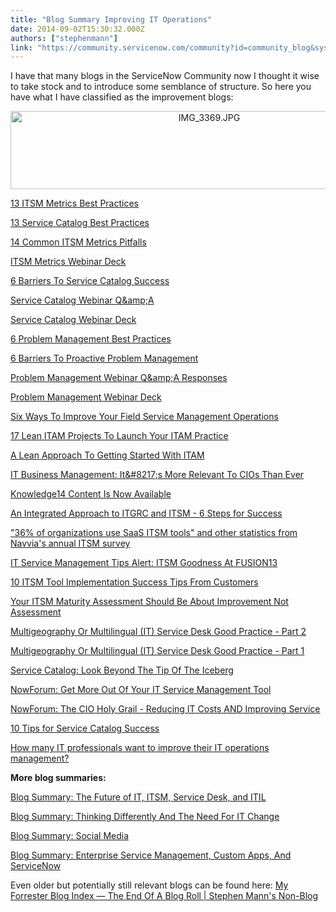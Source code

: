```yaml
---
title: "Blog Summary Improving IT Operations"
date: 2014-09-02T15:30:32.000Z
authors: ["stephenmann"]
link: "https://community.servicenow.com/community?id=community_blog&sys_id=746daa29dbd0dbc01dcaf3231f961922"
---
```

<p style="margin-bottom: .0001pt;">I have that many blogs in the ServiceNow Community now I thought it wise to take stock and to introduce some semblance of structure. So here you have what I have classified as the improvement blogs:</p><p></p><p style="margin-bottom: 0.0001pt; text-align: center;"><a _jive_internal="true" href="/servlet/JiveServlet/downloadImage/38-3397-13345/IMG_3369.JPG"><img   alt="IMG_3369.JPG" class="image-0 jive-image" height="323" src="8fb87c0adbd89344e9737a9e0f9619f1.iix" style="height: 125px; width: 620px;" width="1600"/></a></p><p></p><p style="margin-bottom: .0001pt;"><a title="" _jive_internal="true" data-containerid="2927" data-containertype="37" data-objectid="3385" data-objecttype="38" href="/community?id=community_blog&sys_id=bc1daea5dbd0dbc01dcaf3231f9619d3">13 ITSM Metrics Best Practices</a></p><p></p><p><a title="" _jive_internal="true" data-containerid="2927" data-containertype="37" data-objectid="3338" data-objecttype="38" href="/community?id=community_blog&sys_id=783d2ae5dbd0dbc01dcaf3231f9619f6">13 Service Catalog Best Practices</a></p><p></p><p><a title="" _jive_internal="true" data-containerid="2927" data-containertype="37" data-objectid="3383" data-objecttype="38" href="/community?id=community_blog&sys_id=00fd622ddbd0dbc01dcaf3231f961973">14 Common ITSM Metrics Pitfalls</a></p><p></p><p><a title="" _jive_internal="true" data-containerid="2099" data-containertype="14" data-objectid="1722" data-objecttype="102" href="/docs/DOC-1722">ITSM Metrics Webinar Deck</a></p><p></p><p><a title="" _jive_internal="true" data-containerid="2927" data-containertype="37" data-objectid="3337" data-objecttype="38" href="/community?id=community_blog&sys_id=b46ceaa1dbd0dbc01dcaf3231f96193c">6 Barriers To Service Catalog Success</a></p><p></p><p><a title="" _jive_internal="true" data-containerid="2927" data-containertype="37" data-objectid="3386" data-objecttype="38" href="/community?id=community_blog&sys_id=ad8d6669dbd0dbc01dcaf3231f96192b">Service Catalog Webinar Q&amp;amp;A</a></p><p></p><p><a title="" _jive_internal="true" data-containerid="2083" data-containertype="14" data-objectid="1711" data-objecttype="102" href="/docs/DOC-1711">Service Catalog Webinar Deck</a></p><p></p><p><a title="" _jive_internal="true" data-containerid="2927" data-containertype="37" data-objectid="3327" data-objecttype="38" href="/community?id=community_blog&sys_id=262da6e5dbd0dbc01dcaf3231f9619a3">6 Problem Management Best Practices</a></p><p></p><p><a title="" _jive_internal="true" data-containerid="2927" data-containertype="37" data-objectid="3326" data-objecttype="38" href="/community?id=community_blog&sys_id=365c2aa1dbd0dbc01dcaf3231f961940">6 Barriers To Proactive Problem Management</a></p><p></p><p><a title="" _jive_internal="true" data-containerid="2927" data-containertype="37" data-objectid="3320" data-objecttype="38" href="/community?id=community_blog&sys_id=407d6e29dbd0dbc01dcaf3231f9619da">Problem Management Webinar Q&amp;amp;A Responses</a></p><p></p><p><a title="" _jive_internal="true" data-containerid="2080" data-containertype="14" data-objectid="1700" data-objecttype="102" href="/docs/DOC-1700">Problem Management Webinar Deck</a></p><p></p><p><a title="" _jive_internal="true" data-containerid="2927" data-containertype="37" data-objectid="3146" data-objecttype="38" href="/community?id=community_blog&sys_id=844d6ee5dbd0dbc01dcaf3231f9619c6">Six Ways To Improve Your Field Service Management Operations</a></p><p></p><p><a title="" _jive_internal="true" data-containerid="2927" data-containertype="37" data-objectid="3174" data-objecttype="38" href="/community?id=community_blog&sys_id=cb0d2ea5dbd0dbc01dcaf3231f96193d">17 Lean ITAM Projects To Launch Your ITAM Practice</a></p><p></p><p><a title="" _jive_internal="true" data-containerid="2927" data-containertype="37" data-objectid="3171" data-objecttype="38" href="/community?id=community_blog&sys_id=019ceae1dbd0dbc01dcaf3231f9619e4">A Lean Approach To Getting Started With ITAM</a></p><p></p><p><a title="" _jive_internal="true" data-containerid="2927" data-containertype="37" data-objectid="3125" data-objecttype="38" href="/community?id=community_blog&sys_id=fa6c6ea1dbd0dbc01dcaf3231f9619d8">IT Business Management: It&amp;#8217;s More Relevant To CIOs Than Ever</a></p><p></p><p><a title="" _jive_internal="true" data-containerid="2927" data-containertype="37" data-objectid="3093" data-objecttype="38" href="/community?id=community_blog&sys_id=701eae2ddbd0dbc01dcaf3231f961954">Knowledge14 Content Is Now Available</a></p><p></p><p><a title="" _jive_internal="true" data-containerid="2927" data-containertype="37" data-objectid="1355" data-objecttype="38" href="/community?id=community_blog&sys_id=29ace225dbd0dbc01dcaf3231f9619bd">An Integrated Approach to ITGRC and ITSM - 6 Steps for Success</a></p><p></p><p><a title="" _jive_internal="true" data-containerid="2927" data-containertype="37" data-objectid="1314" data-objecttype="38" href="/community/blogs/blog/2013/07/26/1314">"36% of organizations use SaaS ITSM tools" and other statistics from Navvia's annual ITSM survey</a></p><p></p><p><a title="" _jive_internal="true" data-containerid="2927" data-containertype="37" data-objectid="1349" data-objecttype="38" href="/community?id=community_blog&sys_id=ca0eaa2ddbd0dbc01dcaf3231f9619fb">IT Service Management Tips Alert: ITSM Goodness At FUSION13</a></p><p></p><p><a title="" _jive_internal="true" data-containerid="2927" data-containertype="37" data-objectid="3102" data-objecttype="38" href="/community?id=community_blog&sys_id=ad4e26addbd0dbc01dcaf3231f961945">10 ITSM Tool Implementation Success Tips From Customers</a></p><p></p><p><a title="" _jive_internal="true" data-containerid="2798" data-containertype="37" data-objectid="3025" data-objecttype="38" href="/community?id=community_blog&sys_id=996ceaa1dbd0dbc01dcaf3231f9619cb">Your ITSM Maturity Assessment Should Be About Improvement Not Assessment</a></p><p></p><p><a title="" _jive_internal="true" data-containerid="2927" data-containertype="37" data-objectid="1360" data-objecttype="38" href="/community?id=community_blog&sys_id=c89caae1dbd0dbc01dcaf3231f9619b8">Multigeography Or Multilingual (IT) Service Desk Good Practice - Part 2</a></p><p></p><p><a title="" _jive_internal="true" data-containerid="2927" data-containertype="37" data-objectid="2671" data-objecttype="38" href="/community?id=community_blog&sys_id=bcbd2aa9dbd0dbc01dcaf3231f96198d">Multigeography Or Multilingual (IT) Service Desk Good Practice - Part 1</a></p><p></p><p><a title="" _jive_internal="true" data-containerid="2927" data-containertype="37" data-objectid="1347" data-objecttype="38" href="/community/blogs/blog/2013/10/25/1347">Service Catalog: Look Beyond The Tip Of The Iceberg</a></p><p></p><p><a title="" _jive_internal="true" data-containerid="2927" data-containertype="37" data-objectid="1338" data-objecttype="38" href="/community?id=community_blog&sys_id=d46caaa1dbd0dbc01dcaf3231f9619ab">NowForum: Get More Out Of Your IT Service Management Tool</a></p><p></p><p><a title="" _jive_internal="true" data-containerid="2927" data-containertype="37" data-objectid="1335" data-objecttype="38" href="/community?id=community_blog&sys_id=739c2225dbd0dbc01dcaf3231f961986">NowForum: The CIO Holy Grail - Reducing IT Costs AND Improving Service</a></p><p></p><p><a title="" _jive_internal="true" data-containerid="2927" data-containertype="37" data-objectid="1318" data-objecttype="38" href="/community/blogs/blog/2013/08/08/1318">10 Tips for Service Catalog Success</a></p><p></p><p><a title="" _jive_internal="true" data-containerid="2927" data-containertype="37" data-objectid="1300" data-objecttype="38" href="/community?id=community_blog&sys_id=398d6669dbd0dbc01dcaf3231f9619ca">How many IT professionals want to improve their IT operations management?</a></p><p></p><p><strong>More blog summaries:</strong></p><p></p><p><a title="" _jive_internal="true" data-containerid="1148" data-containertype="37" data-objectid="3398" data-objecttype="38" href="/community/learn/blog/2014/09/02/blog-summary-the-future-of-it-itsm-service-desk-and-itil">Blog Summary: The Future of IT, ITSM, Service Desk, and ITIL</a></p><p></p><p><a title="" _jive_internal="true" data-containerid="1148" data-containertype="37" data-objectid="3399" data-objecttype="38" href="/community/learn/blog/2014/09/02/blog-summary-thinking-differently-and-the-need-for-it-change">Blog Summary: Thinking Differently And The Need For IT Change</a></p><p></p><p><a title="" _jive_internal="true" data-containerid="2006" data-containertype="14" data-objectid="1798" data-objecttype="102" href="/docs/DOC-1798">Blog Summary: Social Media</a></p><p></p><p><a title="" _jive_internal="true" data-containerid="1148" data-containertype="37" data-objectid="3400" data-objecttype="38" href="/community/learn/blog/2014/09/02/blog-summary-enterprise-service-management-custom-apps-and-servicenow">Blog Summary: Enterprise Service Management, Custom Apps, And ServiceNow</a></p><p></p><p>Even older but potentially still relevant blogs can be found here: <a title="k-external-small" class="jive-link-external-small" href="http://stephenmann.wordpress.com/2013/05/22/my-forrester-blog-index-the-end-of-a-blog-roll/" rel="nofollow" target="_blank">My Forrester Blog Index — The End Of A Blog Roll | Stephen Mann's Non-Blog</a></p>
